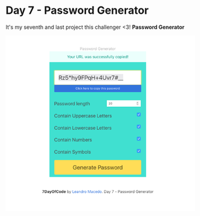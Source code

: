 # Day 7 - Password Generator 

It's my seventh and last project this challenger <3!
**Password Generator**

![GitHub Logo](img/cover.png)
